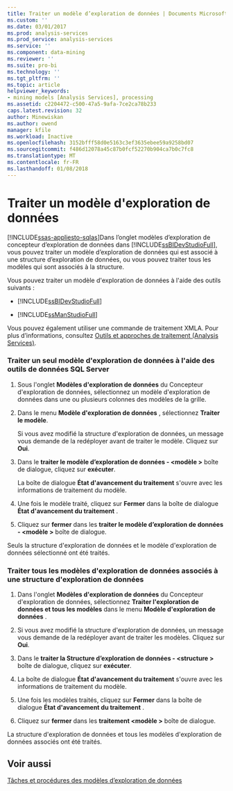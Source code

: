 ```yaml
---
title: Traiter un modèle d’exploration de données | Documents Microsoft
ms.custom: ''
ms.date: 03/01/2017
ms.prod: analysis-services
ms.prod_service: analysis-services
ms.service: ''
ms.component: data-mining
ms.reviewer: ''
ms.suite: pro-bi
ms.technology: ''
ms.tgt_pltfrm: ''
ms.topic: article
helpviewer_keywords:
- mining models [Analysis Services], processing
ms.assetid: c2204472-c500-47a5-9afa-7ce2ca78b233
caps.latest.revision: 32
author: Minewiskan
ms.author: owend
manager: kfile
ms.workload: Inactive
ms.openlocfilehash: 3152bfff58d0e5163c3ef3635ebee59a9258bd07
ms.sourcegitcommit: f486d12078a45c87b0fcf52270b904ca7b0c7fc8
ms.translationtype: MT
ms.contentlocale: fr-FR
ms.lasthandoff: 01/08/2018
---
```

# <a name="process-a-mining-model"></a>Traiter un modèle d'exploration de données
[!INCLUDE[ssas-appliesto-sqlas](../../includes/ssas-appliesto-sqlas.md)]Dans l’onglet modèles d’exploration de concepteur d’exploration de données dans [!INCLUDE[ssBIDevStudioFull](../../includes/ssbidevstudiofull-md.md)], vous pouvez traiter un modèle d’exploration de données qui est associé à une structure d’exploration de données, ou vous pouvez traiter tous les modèles qui sont associés à la structure.  
  
 Vous pouvez traiter un modèle d'exploration de données à l'aide des outils suivants :  
  
-   [!INCLUDE[ssBIDevStudioFull](../../includes/ssbidevstudiofull-md.md)]  
  
-   [!INCLUDE[ssManStudioFull](../../includes/ssmanstudiofull-md.md)]  
  
 Vous pouvez également utiliser une commande de traitement XMLA. Pour plus d’informations, consultez [Outils et approches de traitement &#40;Analysis Services&#41;](../../analysis-services/multidimensional-models/tools-and-approaches-for-processing-analysis-services.md).  
  
### <a name="process-a-single-mining-model-using-sql-server-data-tools"></a>Traiter un seul modèle d'exploration de données à l'aide des outils de données SQL Server  
  
1.  Sous l'onglet **Modèles d'exploration de données** du Concepteur d'exploration de données, sélectionnez un modèle d'exploration de données dans une ou plusieurs colonnes des modèles de la grille.  
  
2.  Dans le menu **Modèle d'exploration de données** , sélectionnez **Traiter le modèle**.  
  
     Si vous avez modifié la structure d'exploration de données, un message vous demande de la redéployer avant de traiter le modèle. Cliquez sur **Oui**.  
  
3.  Dans le **traiter le modèle d’exploration de données - \<modèle >** boîte de dialogue, cliquez sur **exécuter**.  
  
     La boîte de dialogue **État d'avancement du traitement** s'ouvre avec les informations de traitement du modèle.  
  
4.  Une fois le modèle traité, cliquez sur **Fermer** dans la boîte de dialogue **État d'avancement du traitement** .  
  
5.  Cliquez sur **fermer** dans les **traiter le modèle d’exploration de données - \<modèle >** boîte de dialogue.  
  
 Seuls la structure d'exploration de données et le modèle d'exploration de données sélectionné ont été traités.  
  
### <a name="process-all-mining-models-that-are-associated-with-a-mining-structure"></a>Traiter tous les modèles d'exploration de données associés à une structure d'exploration de données  
  
1.  Dans l'onglet **Modèles d'exploration de données** du Concepteur d'exploration de données, sélectionnez **Traiter l'exploration de données et tous les modèles** dans le menu **Modèle d'exploration de données** .  
  
2.  Si vous avez modifié la structure d'exploration de données, un message vous demande de la redéployer avant de traiter les modèles. Cliquez sur **Oui**.  
  
3.  Dans le **traiter la Structure d’exploration de données - \<structure >** boîte de dialogue, cliquez sur **exécuter**.  
  
4.  La boîte de dialogue **État d'avancement du traitement** s'ouvre avec les informations de traitement du modèle.  
  
5.  Une fois les modèles traités, cliquez sur **Fermer** dans la boîte de dialogue **État d'avancement du traitement** .  
  
6.  Cliquez sur **fermer** dans les **traitement \<modèle >** boîte de dialogue.  
  
 La structure d'exploration de données et tous les modèles d'exploration de données associés ont été traités.  
  
## <a name="see-also"></a>Voir aussi  
 [Tâches et procédures des modèles d’exploration de données](../../analysis-services/data-mining/mining-model-tasks-and-how-tos.md)  
  
  
